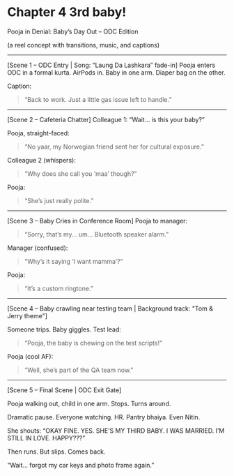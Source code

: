# Chapter 4 3rd baby!

Pooja in Denial: Baby’s Day Out – ODC Edition

(a reel concept with transitions, music, and captions)


---

[Scene 1 – ODC Entry | Song: “Laung Da Lashkara” fade-in]
Pooja enters ODC in a formal kurta. AirPods in. Baby in one arm. Diaper bag on the other.

Caption:

> “Back to work. Just a little gas issue left to handle.”




---

[Scene 2 – Cafeteria Chatter]
Colleague 1:
“Wait… is this your baby?”

Pooja, straight-faced:

> “No yaar, my Norwegian friend sent her for cultural exposure.”



Colleague 2 (whispers):

> “Why does she call you ‘maa’ though?”



Pooja:

> “She’s just really polite.”




---

[Scene 3 – Baby Cries in Conference Room]
Pooja to manager:

> “Sorry, that’s my… um… Bluetooth speaker alarm.”



Manager (confused):

> “Why’s it saying ‘I want mamma’?”



Pooja:

> “It’s a custom ringtone.”




---

[Scene 4 – Baby crawling near testing team | Background track: "Tom & Jerry theme"]

Someone trips. Baby giggles.
Test lead:

> “Pooja, the baby is chewing on the test scripts!”



Pooja (cool AF):

> “Well, she’s part of the QA team now.”




---

[Scene 5 – Final Scene | ODC Exit Gate]

Pooja walking out, child in one arm. Stops. Turns around.

Dramatic pause.
Everyone watching. HR. Pantry bhaiya. Even Nitin.

She shouts:
“OKAY FINE. YES. SHE’S MY THIRD BABY. I WAS MARRIED. I’M STILL IN LOVE. HAPPY???”

Then runs. But slips. Comes back.

“Wait… forgot my car keys and photo frame again.”
